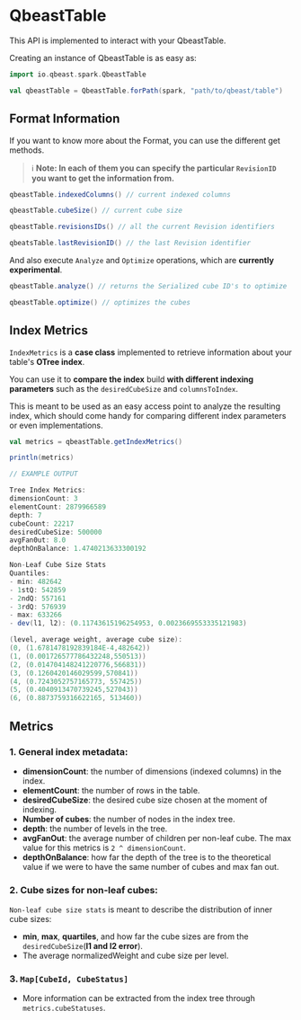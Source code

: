 # QbeastTable

This API is implemented to interact with your QbeastTable.

Creating an instance of QbeastTable is as easy as:

```scala
import io.qbeast.spark.QbeastTable

val qbeastTable = QbeastTable.forPath(spark, "path/to/qbeast/table")
```
## Format Information

If you want to know more about the Format, you can use the different get methods. 

>:information_source: **Note: In each of them you can specify the particular `RevisionID` you want to get the information from.**

```scala
qbeastTable.indexedColumns() // current indexed columns

qbeastTable.cubeSize() // current cube size

qbeastTable.revisionsIDs() // all the current Revision identifiers

qbeatsTable.lastRevisionID() // the last Revision identifier
```

And also execute `Analyze` and `Optimize` operations, which are **currently experimental**.

```scala
qbeastTable.analyze() // returns the Serialized cube ID's to optimize

qbeastTable.optimize() // optimizes the cubes
```

## Index Metrics

`IndexMetrics` is a **case class** implemented to retrieve information about your table's **OTree index**.

You can use it to **compare the index** build **with different indexing parameters** such as the `desiredCubeSize` and `columnsToIndex`.

This is meant to be used as an easy access point to analyze the resulting index, which should come handy for comparing different index parameters or even implementations.

```scala
val metrics = qbeastTable.getIndexMetrics()

println(metrics)

// EXAMPLE OUTPUT

Tree Index Metrics:
dimensionCount: 3
elementCount: 2879966589
depth: 7
cubeCount: 22217
desiredCubeSize: 500000
avgFan0ut: 8.0
depthOnBalance: 1.4740213633300192

Non-Leaf Cube Size Stats
Quantiles:
- min: 482642
- 1stQ: 542859
- 2ndQ: 557161
- 3rdQ: 576939
- max: 633266
- dev(l1, l2): (0.11743615196254953, 0.0023669553335121983)

(level, average weight, average cube size):
(0, (1.6781478192839184E-4,482642))
(1, (0.001726577786432248,550513))
(2, (0.014704148241220776,566831))
(3, (0.1260420146029599,570841))
(4, (0.7243052757165773, 557425))
(5, (0.4040913470739245,527043))
(6, (0.8873759316622165, 513460))
```

## Metrics
### 1. General index metadata:

- **dimensionCount**: the number of dimensions (indexed columns) in the index.
- **elementCount**: the number of rows in the table.
- **desiredCubeSize**: the desired cube size chosen at the moment of indexing.
- **Number of cubes**: the number of nodes in the index tree.
- **depth**: the number of levels in the tree.
- **avgFanOut**: the average number of children per non-leaf cube. The max value for this metrics is `2 ^ dimensionCount`.
- **depthOnBalance**: how far the depth of the tree is to the theoretical value if we were to have the same number of cubes and max fan out.

### 2. Cube sizes for non-leaf cubes:
`Non-leaf cube size stats` is meant to describe the distribution of inner cube sizes:
- **min**, **max**, **quartiles**, and how far the cube sizes are from the `desiredCubeSize`(**l1 and l2 error**).
- The average normalizedWeight and cube size per level.

### 3. `Map[CubeId, CubeStatus]`
- More information can be extracted from the index tree through `metrics.cubeStatuses`.
